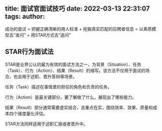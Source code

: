 title: 面试官面试技巧
date: 2022-03-13 22:31:07
tags:
author:
---
成功的面试 = 把握正确清晰的用人标准 + 挖掘真实匹配的应聘者信息 = 以素质模型去“发问” + 用STAR方式去“追问”

## STAR行为面试法

STAR是业界公认的最为有效的面试方法之一，为背景（Situation）、任务（Task）、行为（Action）、结果（Result）的缩写。该方法不仅用于面试的场合，也会用于述职、晋升答辩等场景。

任务（Task）描述在事情里的担任的角色和负责的任务。

行为（Action）是最关键部分，要了解做了什么，展现出了哪些能力。

结果（Result）部分通常需要虚实结合，且重点在实，围绕效率、效果、质量和成本四个维度量化评估。

STAR方法同样适用于述职汇报或者晋升中。